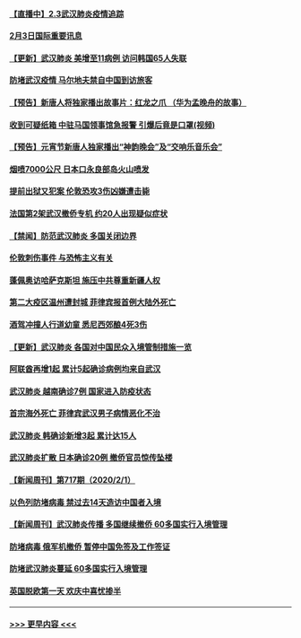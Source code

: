 #### [【直播中】2.3武汉肺炎疫情追踪](../pages/prog202/a102768128.md?t=02032301) 
#### [2月3日国际重要讯息](../pages/prog202/a102767896.md?t=02032301) 
#### [【更新】武汉肺炎 美增至11病例 访问韩国65人失联](../pages/prog202/a102758911.md?t=02032301) 
#### [防堵武汉疫情 马尔地夫禁自中国到访旅客](../pages/prog202/a102767847.md?t=02032301) 
#### [【预告】新唐人将独家播出故事片：红龙之爪 （华为孟晚舟的故事）](../pages/prog202/a102767728.md?t=02032301) 
#### [收到可疑纸箱 中驻马国领事馆急报警 引爆后竟是口罩(视频)](../pages/prog202/a102767695.md?t=02032301) 
#### [【预告】元宵节新唐人独家播出“神韵晚会”及“交响乐音乐会”](../pages/prog202/a102767674.md?t=02032301) 
#### [烟喷7000公尺 日本口永良部岛火山喷发](../pages/prog202/a102767687.md?t=02032301) 
#### [提前出狱又犯案 伦敦恐攻3伤凶嫌遭击毙](../pages/prog202/a102767635.md?t=02032301) 
#### [法国第2架武汉撤侨专机 约20人出现疑似症状](../pages/prog202/a102767617.md?t=02032301) 
#### [【禁闻】防范武汉肺炎  多国关闭边界](../pages/prog202/a102767542.md?t=02032301) 
#### [伦敦刺伤事件 与恐怖主义有关](../pages/prog202/a102767509.md?t=02032301) 
#### [蓬佩奥访哈萨克斯坦 施压中共尊重新疆人权](../pages/prog202/a102767395.md?t=02032301) 
#### [第二大疫区温州遭封城 菲律宾报首例大陆外死亡](../pages/prog202/a102767388.md?t=02032301) 
#### [酒驾冲撞人行道幼童 悉尼西郊酿4死3伤](../pages/prog202/a102767238.md?t=02032301) 
#### [【更新】武汉肺炎 各国对中国民众入境管制措施一览](../pages/prog202/a102767170.md?t=02032301) 
#### [阿联酋再增1起 累计5起确诊病例均来自武汉](../pages/prog202/a102767207.md?t=02032301) 
#### [武汉肺炎 越南确诊7例 国家进入防疫状态](../pages/prog202/a102767186.md?t=02032301) 
#### [首宗海外死亡 菲律宾武汉男子病情恶化不治](../pages/prog202/a102767150.md?t=02032301) 
#### [武汉肺炎 韩确诊新增3起 累计达15人](../pages/prog202/a102767132.md?t=02032301) 
#### [武汉肺炎扩散 日本确诊20例 撤侨官员惊传坠楼](../pages/prog202/a102767109.md?t=02032301) 
#### [【新闻周刊】第717期（2020/2/1）](../pages/prog202/a102767114.md?t=02032301) 
#### [以色列防堵病毒 禁过去14天造访中国者入境](../pages/prog202/a102767091.md?t=02032301) 
#### [【新闻周刊】武汉肺炎传播 多国继续撤侨 60多国实行入境管理](../pages/prog202/a102767044.md?t=02032301) 
#### [防堵病毒 俄军机撤侨 暂停中国免签及工作签证](../pages/prog202/a102767084.md?t=02032301) 
#### [防堵武汉肺炎蔓延 60多国实行入境管理](../pages/prog202/a102766756.md?t=02032301) 
#### [英国脱欧第一天 欢庆中喜忧掺半](../pages/prog202/a102766971.md?t=02032301) 

----
#### [ >>> 更早内容 <<< ](../indexes/prog202-earlier.md)
